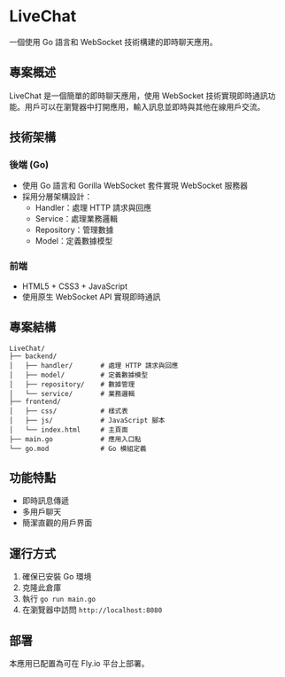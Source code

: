 # LiveChat

一個使用 Go 語言和 WebSocket 技術構建的即時聊天應用。

## 專案概述

LiveChat 是一個簡單的即時聊天應用，使用 WebSocket 技術實現即時通訊功能。用戶可以在瀏覽器中打開應用，輸入訊息並即時與其他在線用戶交流。

## 技術架構

### 後端 (Go)
- 使用 Go 語言和 Gorilla WebSocket 套件實現 WebSocket 服務器
- 採用分層架構設計：
  - Handler：處理 HTTP 請求與回應
  - Service：處理業務邏輯
  - Repository：管理數據
  - Model：定義數據模型

### 前端
- HTML5 + CSS3 + JavaScript
- 使用原生 WebSocket API 實現即時通訊

## 專案結構

```
LiveChat/
├── backend/
│   ├── handler/       # 處理 HTTP 請求與回應
│   ├── model/         # 定義數據模型
│   ├── repository/    # 數據管理
│   └── service/       # 業務邏輯
├── frontend/
│   ├── css/           # 樣式表
│   ├── js/            # JavaScript 腳本
│   └── index.html     # 主頁面
├── main.go            # 應用入口點
└── go.mod             # Go 模組定義
```

## 功能特點

- 即時訊息傳遞
- 多用戶聊天
- 簡潔直觀的用戶界面

## 運行方式

1. 確保已安裝 Go 環境
2. 克隆此倉庫
3. 執行 `go run main.go`
4. 在瀏覽器中訪問 `http://localhost:8080`

## 部署

本應用已配置為可在 Fly.io 平台上部署。